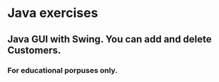 # Java exercises
## Java GUI with Swing. You can add and delete Customers. 
### For educational porpuses only.
